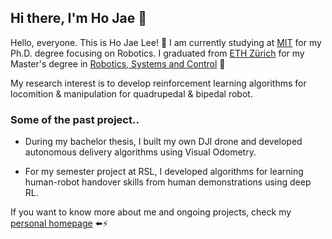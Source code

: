 ## Hi there, I'm Ho Jae 👋

Hello, everyone. This is Ho Jae Lee! :slightly_smiling_face:
I am currently studying at [MIT](https://mit.edu/) for my Ph.D. degree focusing on Robotics.
I graduated from [ETH Zürich](https://ethz.ch/en.html) for my Master's degree in [Robotics, Systems and Control](https://master-robotics.ethz.ch/) :book:

My research interest is to develop reinforcement learning algorithms for locomition & manipulation for quadrupedal & bipedal robot.

### Some of the past project..

* During my bachelor thesis, I built my own DJI drone and developed autonomous delivery algorithms using Visual Odometry.

* For my semester project at RSL, I developed algorithms for learning human-robot handover skills from human demonstrations using deep RL.

If you want to know more about me and ongoing projects, check my [personal homepage](https://hojae-io.github.io/) :arrow_left:⚡

<!--
**hojae-io/hojae-io** is a ✨ _special_ ✨ repository because its `README.md` (this file) appears on your GitHub profile.

Here are some ideas to get you started:

- 🔭 I’m currently working on ...
- 🌱 I’m currently learning ...
- 👯 I’m looking to collaborate on ...
- 🤔 I’m looking for help with ...
- 💬 Ask me about ...
- 📫 How to reach me: ...
- 😄 Pronouns: ...
- ⚡ Fun fact: ...
-->

